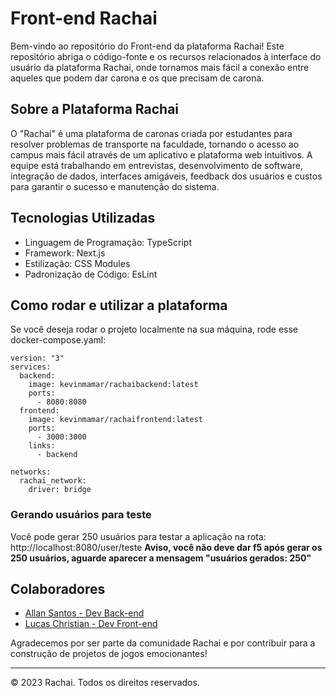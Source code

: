 # Front-end Rachai

Bem-vindo ao repositório do Front-end da plataforma Rachai! Este repositório abriga o código-fonte e os recursos relacionados à interface do usuário da plataforma Rachai, onde tornamos mais fácil a conexão entre aqueles que podem dar carona e os que precisam de carona.

## Sobre a Plataforma Rachai

O "Rachai" é uma plataforma de caronas criada por estudantes para resolver problemas de transporte na faculdade, tornando o acesso ao campus mais fácil através de um aplicativo e plataforma web intuitivos. A equipe está trabalhando em entrevistas, desenvolvimento de software, integração de dados, interfaces amigáveis, feedback dos usuários e custos para garantir o sucesso e manutenção do sistema.

## Tecnologias Utilizadas

- Linguagem de Programação: TypeScript
- Framework: Next.js
- Estilização: CSS Modules
- Padronização de Código: EsLint
  
## Como rodar e utilizar a plataforma

Se você deseja rodar o projeto localmente na sua máquina, rode esse docker-compose.yaml:
```
version: "3"
services:
  backend:
    image: kevinmamar/rachaibackend:latest
    ports:
      - 8080:8080
  frontend:
    image: kevinmamar/rachaifrontend:latest
    ports:
      - 3000:3000
    links:
      - backend

networks:
  rachai_network:
    driver: bridge
```

### Gerando usuários para teste
Você pode gerar 250 usuários para testar a aplicação na rota: http://localhost:8080/user/teste
**Aviso, você não deve dar f5 após gerar os 250 usuários, aguarde aparecer a mensagem "usuários gerados: 250"**

## Colaboradores

- [Allan Santos - Dev Back-end](https://github.com/AllanSantos-DV)
- [Lucas Christian - Dev Front-end](https://github.com/Lucas-Christian)

Agradecemos por ser parte da comunidade Rachai e por contribuir para a construção de projetos de jogos emocionantes!

---

© 2023 Rachai. Todos os direitos reservados.